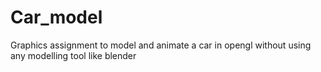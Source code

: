 Car_model
=========

Graphics assignment to model and animate  a car in opengl without using any modelling tool like blender

